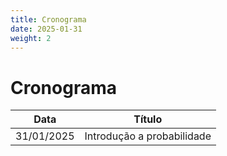 ```yaml
---
title: Cronograma
date: 2025-01-31
weight: 2
---
```


# Cronograma

| Data | Título |
| ---- | ---- |
| 31/01/2025 | Introdução a probabilidade |
